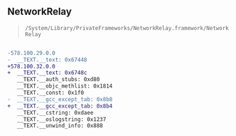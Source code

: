## NetworkRelay

> `/System/Library/PrivateFrameworks/NetworkRelay.framework/NetworkRelay`

```diff

-578.100.29.0.0
-  __TEXT.__text: 0x67448
+578.100.32.0.0
+  __TEXT.__text: 0x6748c
   __TEXT.__auth_stubs: 0xd80
   __TEXT.__objc_methlist: 0x1814
   __TEXT.__const: 0x1f0
-  __TEXT.__gcc_except_tab: 0x8b8
+  __TEXT.__gcc_except_tab: 0x8b4
   __TEXT.__cstring: 0xdaee
   __TEXT.__oslogstring: 0x1237
   __TEXT.__unwind_info: 0x888

```
